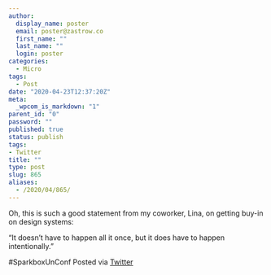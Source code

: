 ```yaml
---
author:
  display_name: poster
  email: poster@zastrow.co
  first_name: ""
  last_name: ""
  login: poster
categories:
  - Micro
tags:
  - Post
date: "2020-04-23T12:37:20Z"
meta:
  _wpcom_is_markdown: "1"
parent_id: "0"
password: ""
published: true
status: publish
tags:
- Twitter
title: ""
type: post
slug: 865
aliases:
  - /2020/04/865/
---
```

<p>Oh, this is such a good statement from my coworker, Lina, on getting buy-in on design systems:</p>
<p>“It doesn’t have to happen all it once, but it does have to happen intentionally.”</p>
<p>#SparkboxUnConf Posted via <a href="http://twitter.com/zastrow/status/1253360876159148032">Twitter</a></p>
